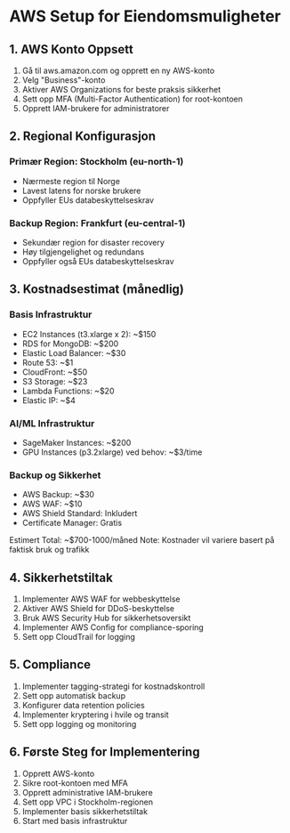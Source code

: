 # AWS Setup for Eiendomsmuligheter

## 1. AWS Konto Oppsett
1. Gå til aws.amazon.com og opprett en ny AWS-konto
2. Velg "Business"-konto
3. Aktiver AWS Organizations for beste praksis sikkerhet
4. Sett opp MFA (Multi-Factor Authentication) for root-kontoen
5. Opprett IAM-brukere for administratorer

## 2. Regional Konfigurasjon
### Primær Region: Stockholm (eu-north-1)
- Nærmeste region til Norge
- Lavest latens for norske brukere
- Oppfyller EUs databeskyttelseskrav

### Backup Region: Frankfurt (eu-central-1)
- Sekundær region for disaster recovery
- Høy tilgjengelighet og redundans
- Oppfyller også EUs databeskyttelseskrav

## 3. Kostnadsestimat (månedlig)
### Basis Infrastruktur
- EC2 Instances (t3.xlarge x 2): ~$150
- RDS for MongoDB: ~$200
- Elastic Load Balancer: ~$30
- Route 53: ~$1
- CloudFront: ~$50
- S3 Storage: ~$23
- Lambda Functions: ~$20
- Elastic IP: ~$4

### AI/ML Infrastruktur
- SageMaker Instances: ~$200
- GPU Instances (p3.2xlarge) ved behov: ~$3/time

### Backup og Sikkerhet
- AWS Backup: ~$30
- AWS WAF: ~$10
- AWS Shield Standard: Inkludert
- Certificate Manager: Gratis

Estimert Total: ~$700-1000/måned
Note: Kostnader vil variere basert på faktisk bruk og trafikk

## 4. Sikkerhetstiltak
1. Implementer AWS WAF for webbeskyttelse
2. Aktiver AWS Shield for DDoS-beskyttelse
3. Bruk AWS Security Hub for sikkerhetsoversikt
4. Implementer AWS Config for compliance-sporing
5. Sett opp CloudTrail for logging

## 5. Compliance
1. Implementer tagging-strategi for kostnadskontroll
2. Sett opp automatisk backup
3. Konfigurer data retention policies
4. Implementer kryptering i hvile og transit
5. Sett opp logging og monitoring

## 6. Første Steg for Implementering
1. Opprett AWS-konto
2. Sikre root-kontoen med MFA
3. Opprett administrative IAM-brukere
4. Sett opp VPC i Stockholm-regionen
5. Implementer basis sikkerhetstiltak
6. Start med basis infrastruktur
